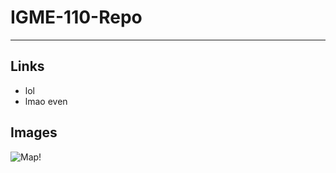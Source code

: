 # IGME-110-Repo

---

## Links

- lol
- lmao even

## Images

![Map!](https://i.etsystatic.com/45097900/r/il/e8be0c/5807704025/il_794xN.5807704025_gwcb.jpg)
